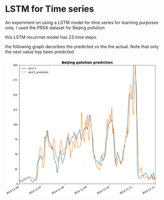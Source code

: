 <h1>LSTM for Time series</h1>
<p>An experiment on using a LSTM model for time series for learning purposes only. I used the PRSA dataset for Beijing pollution</p>
<p>this LSTM recurrnet model has 23 time steps.</p>
<p>the following graph decsribes the predicted vs the the actual. Note that only the next value has been predicted</p>
<img src="images/Beijing model.png" />









  

